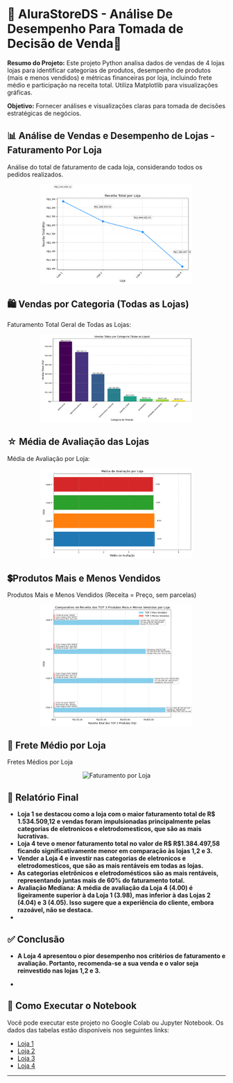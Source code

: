 # 🛒 AluraStoreDS - Análise De Desempenho Para Tomada de Decisão de Venda🛒 

**Resumo do Projeto:**
Este projeto Python analisa dados de vendas de 4 lojas lojas para identificar categorias de produtos, desempenho de produtos (mais e menos vendidos) e métricas financeiras por loja, incluindo frete médio e participação na receita total. Utiliza Matplotlib para visualizações gráficas.

**Objetivo:** Fornecer análises e visualizações claras para tomada de decisões estratégicas de negócios.

## 📊 Análise de Vendas e Desempenho de Lojas - Faturamento Por Loja
Análise do total de faturamento de cada loja, considerando todos os pedidos realizados.
<p align = "center">
<img src="AluraStore/Receita Total por Loja.png" alt="Faturamento por Loja" width="350"/>
</p>

## 🛍️ Vendas por Categoria (Todas as Lojas)
Faturamento Total Geral de Todas as Lojas:
<p align = "center">
<img src="AluraStore/Vendas Totais por Categoria.png" alt="Faturamento por Loja" width="350"/>
</p>

## ☆ Média de Avaliação das Lojas
Média de Avaliação por Loja:
<p align = "center">
<img src="AluraStore/Média de Avaliação por Loja.png" alt="Faturamento por Loja" width="350"/>
</p>

## 💲Produtos Mais e Menos Vendidos
Produtos Mais e Menos Vendidos (Receita = Preço, sem parcelas)
<p align = "center">
<img src="AluraStore/TOP 3 Produtos Mais e Menos Vendidos por Loja.png" alt="Faturamento por Loja" width="350"/>
</p>

## 🚚 Frete Médio por Loja
Fretes Médios por Loja
<p align = "center">
<img src="AluraStore/Frete Médio por Loja.png" alt="Faturamento por Loja" width="350"/>
</p>

## 📝 Relatório Final
- **Loja 1 se destacou como a loja com o maior faturamento total de R$ 1.534.509,12 e vendas foram impulsionadas principalmente pelas categorias de eletronicos e eletrodomesticos, que são as mais lucrativas.**
- **Loja 4 teve o menor faturamento total no valor de R$ R$1.384.497,58 ficando significativamente menor em comparação às lojas 1,2 e 3.**
- **Vender a Loja 4 e investir nas categorias de eletronicos e eletrodomesticos, que são as mais rentáveis em todas as lojas.**
- **As categorias eletrônicos e eletrodomésticos são as mais rentáveis, representando juntas mais de 60% do faturamento total.**
- **Avaliação Mediana: A média de avaliação da Loja 4 (4.00) é ligeiramente superior à da Loja 1 (3.98), mas inferior à das Lojas 2 (4.04) e 3 (4.05). Isso sugere que a experiência do cliente, embora razoável, não se destaca.**
- 
## ✅ Conclusão
- **A Loja 4 apresentou o pior desempenho nos critérios de faturamento e avaliação. Portanto, recomenda-se a sua venda e o valor seja reinvestido nas lojas 1,2 e 3.**

- 
## 🚀 Como Executar o Notebook 

Você pode executar este projeto no Google Colab ou Jupyter Notebook. Os dados das tabelas estão disponíveis nos seguintes links:
- [Loja 1](https://raw.githubusercontent.com/alura-es-cursos/challenge1-data-science/refs/heads/main/base-de-dados-challenge-1/loja_1.csv)
- [Loja 2](https://raw.githubusercontent.com/alura-es-cursos/challenge1-data-science/refs/heads/main/base-de-dados-challenge-1/loja_2.csv)
- [Loja 3](https://raw.githubusercontent.com/alura-es-cursos/challenge1-data-science/refs/heads/main/base-de-dados-challenge-1/loja_3.csv)
- [Loja 4](https://raw.githubusercontent.com/alura-es-cursos/challenge1-data-science/refs/heads/main/base-de-dados-challenge-1/loja_4.csv)

---

